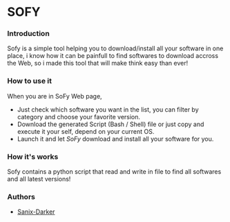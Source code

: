 # SOFY

### Introduction

Sofy is a simple tool helping you to download/install all your software in one place, i know how it can be painfull to find softwares to download accross the Web, so i made this tool that will make think easy than ever!

### How to use it

When you are in SoFy Web page,

- Just check which software you want in the list, you can filter by category and choose your favorite version.
- Download the generated Script (Bash / Shell) file or just copy and execute it your self, depend on your current OS.
- Launch it and let *SoFy* download and install all your software for you.

### How it's works

Sofy contains a python script that read and write in file to find all softwares and all latest versions!


### Authors

- [Sanix-Darker](https://github.com/sanix-darker)
